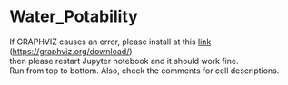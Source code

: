 # Water_Potability

If GRAPHVIZ causes an error, please install at this [link]([url](https://graphviz.org/download/)) (https://graphviz.org/download/)<br>
then please restart Jupyter notebook and it should work fine. <br>
Run from top to bottom. Also, check the comments for cell descriptions.
